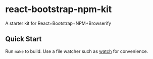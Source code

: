 # react-bootstrap-npm-kit
A starter kit for React+Bootstrap+NPM+Browserify

## Quick Start
Run `make` to build.
Use a file watcher such as [watch](https://github.com/tj/watch) for convenience.
